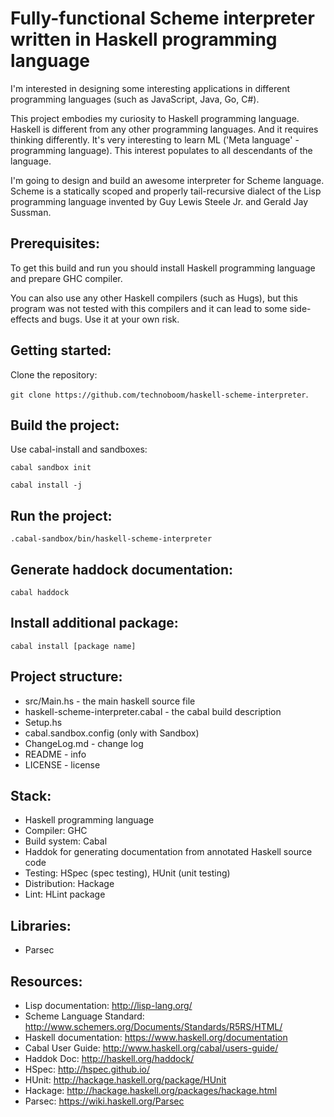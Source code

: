 # Fully-functional Scheme interpreter written in Haskell programming language
I'm interested in designing some interesting applications in different programming
languages (such as JavaScript, Java, Go, C#).

This project embodies my curiosity to Haskell programming language. Haskell is
different from any other programming languages. And it requires thinking differently.
It's very interesting to learn ML ('Meta language' - programming language). This
interest populates to all descendants of the language.

I'm going to design and build an awesome interpreter for Scheme language.
Scheme is a statically scoped and properly tail-recursive dialect of the Lisp
programming language invented by Guy Lewis Steele Jr. and Gerald Jay Sussman.

## Prerequisites:
To get this build and run you should install Haskell programming language and
prepare GHC compiler.

You can also use any other Haskell compilers (such as Hugs), but this program
was not tested with this compilers and it can lead to some side-effects and bugs.
Use it at your own risk.

## Getting started:
Clone the repository:

`git clone https://github.com/technoboom/haskell-scheme-interpreter`.

## Build the project:
Use cabal-install and sandboxes:

`cabal sandbox init`

`cabal install -j`

## Run the project:

`.cabal-sandbox/bin/haskell-scheme-interpreter`

## Generate haddock documentation:
`cabal haddock`

## Install additional package:
`cabal install [package name]`

## Project structure:
- src/Main.hs - the main haskell source file
- haskell-scheme-interpreter.cabal - the cabal build description
- Setup.hs
- cabal.sandbox.config (only with Sandbox)
- ChangeLog.md - change log
- README - info
- LICENSE - license

## Stack:
- Haskell programming language
- Compiler: GHC
- Build system: Cabal
- Haddok for generating documentation from annotated Haskell source code
- Testing: HSpec (spec testing), HUnit (unit testing)
- Distribution: Hackage
- Lint: HLint package

## Libraries:
- Parsec

## Resources:
- Lisp documentation: http://lisp-lang.org/
- Scheme Language Standard: http://www.schemers.org/Documents/Standards/R5RS/HTML/
- Haskell documentation: https://www.haskell.org/documentation
- Cabal User Guide: http://www.haskell.org/cabal/users-guide/
- Haddok Doc: http://haskell.org/haddock/
- HSpec: http://hspec.github.io/
- HUnit: http://hackage.haskell.org/package/HUnit
- Hackage: http://hackage.haskell.org/packages/hackage.html
- Parsec: https://wiki.haskell.org/Parsec

